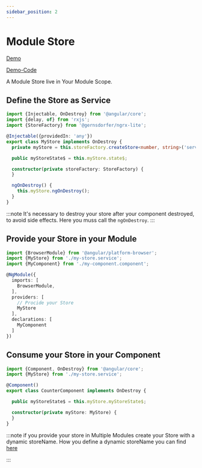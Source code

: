 ```yaml
---
sidebar_position: 2
---
```


# Module Store

[Demo](https://gernsdorfer.github.io/ngrx-lite/sample-app/#/storage-from-service)

[Demo-Code](https://github.com/gernsdorfer/ngrx-lite/tree/master/apps/sample-app/src/app/service-counter)

A Module Store live in Your Module Scope.

## Define the Store as Service

```ts title="my-store.service.ts"
import {Injectable, OnDestroy} from '@angular/core';
import {delay, of} from 'rxjs';
import {StoreFactory} from '@gernsdorfer/ngrx-lite';

@Injectable({providedIn: 'any'})
export class MyStore implements OnDestroy {
  private myStore = this.storeFactory.createStore<number, string>('serviceCounter');

  public myStoreState$ = this.myStore.state$;

  constructor(private storeFactory: StoreFactory) {
  }

  ngOnDestroy() {
    this.myStore.ngOnDestroy();
  }
} 
```

:::note It's necessary to destroy your store after your component destroyed, to avoid side effects. Here you muss call
the `ngOnDestroy`.
:::

## Provide your Store in your Module

```ts title="my-app.module.ts"
import {BrowserModule} from '@angular/platform-browser';
import {MyStore} from './my-store.service';
import {MyComponent} from './my-component.component';

@NgModule({
  imports: [
    BrowserModule,
  ],
  providers: [
    // Procide your Store  
    MyStore
  ],
  declarations: [
    MyComponent
  ]
})
```

## Consume your Store in your Component

```ts title="my-component.component.ts"
import {Component, OnDestroy} from '@angular/core';
import {MyStore} from './my-store.service';

@Component()
export class CounterComponent implements OnDestroy {

  public myStoreState$ = this.myStore.myStoreState$;

  constructor(private myStore: MyStore) {
  }
}
```

:::note if you provide your store in Multiple Modules create your Store with a dynamic storeName. How you define a
dynamic storeName you can find [here](/docs/store-strategies/multiple-store-instances)

:::
